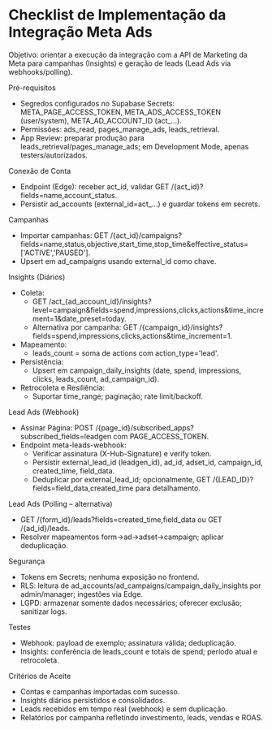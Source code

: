 # Checklist de Implementação da Integração Meta Ads

Objetivo: orientar a execução da integração com a API de Marketing da Meta para campanhas (Insights) e geração de leads (Lead Ads via webhooks/polling).

Pré-requisitos
- Segredos configurados no Supabase Secrets: META_PAGE_ACCESS_TOKEN, META_ADS_ACCESS_TOKEN (user/system), META_AD_ACCOUNT_ID (act_...).
- Permissões: ads_read, pages_manage_ads, leads_retrieval.
- App Review: preparar produção para leads_retrieval/pages_manage_ads; em Development Mode, apenas testers/autorizados.

Conexão de Conta
- Endpoint (Edge): receber act_id, validar GET /{act_id}?fields=name,account_status.
- Persistir ad_accounts (external_id=act_...) e guardar tokens em secrets.

Campanhas
- Importar campanhas: GET /{act_id}/campaigns?fields=name,status,objective,start_time,stop_time&effective_status=['ACTIVE','PAUSED'].
- Upsert em ad_campaigns usando external_id como chave.

Insights (Diários)
- Coleta:
  - GET /act_{ad_account_id}/insights?level=campaign&fields=spend,impressions,clicks,actions&time_increment=1&date_preset=today.
  - Alternativa por campanha: GET /{campaign_id}/insights?fields=spend,impressions,clicks,actions&time_increment=1.
- Mapeamento:
  - leads_count = soma de actions com action_type='lead'.
- Persistência:
  - Upsert em campaign_daily_insights (date, spend, impressions, clicks, leads_count, ad_campaign_id).
- Retrocoleta e Resiliência:
  - Suportar time_range; paginação; rate limit/backoff.

Lead Ads (Webhook)
- Assinar Página: POST /{page_id}/subscribed_apps?subscribed_fields=leadgen com PAGE_ACCESS_TOKEN.
- Endpoint meta-leads-webhook:
  - Verificar assinatura (X-Hub-Signature) e verify token.
  - Persistir external_lead_id (leadgen_id), ad_id, adset_id, campaign_id, created_time, field_data.
  - Deduplicar por external_lead_id; opcionalmente, GET /{LEAD_ID}?fields=field_data,created_time para detalhamento.

Lead Ads (Polling – alternativa)
- GET /{form_id}/leads?fields=created_time,field_data ou GET /{ad_id}/leads.
- Resolver mapeamentos form→ad→adset→campaign; aplicar deduplicação.

Segurança
- Tokens em Secrets; nenhuma exposição no frontend.
- RLS: leitura de ad_accounts/ad_campaigns/campaign_daily_insights por admin/manager; ingestões via Edge.
- LGPD: armazenar somente dados necessários; oferecer exclusão; sanitizar logs.

Testes
- Webhook: payload de exemplo; assinatura válida; deduplicação.
- Insights: conferência de leads_count e totais de spend; período atual e retrocoleta.

Critérios de Aceite
- Contas e campanhas importadas com sucesso.
- Insights diários persistidos e consolidados.
- Leads recebidos em tempo real (webhook) e sem duplicação.
- Relatórios por campanha refletindo investimento, leads, vendas e ROAS.